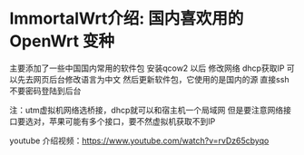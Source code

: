 # ImmortalWrt介绍: 国内喜欢用的 OpenWrt 变种

主要添加了一些中国国内常用的软件包
安装qcow2 以后
修改网络 dhcp获取IP
可以先去网页后台修改语言为中文
然后更新软件包，它使用的是国内的源
直接ssh不要密码登陆到后台

注：utm虚拟机网络选桥接，dhcp就可以和宿主机一个局域网
但是要注意网络接口要选对，苹果可能有多个接口，要不然虚拟机获取不到IP

youtube 介绍视频：https://www.youtube.com/watch?v=rvDz65cbyqo
